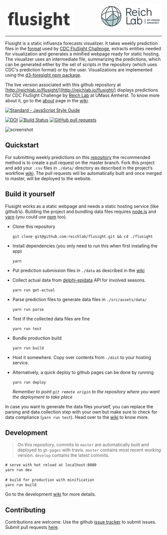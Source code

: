 <img src="./reichlab-multiline.png" align="right">

![icon](./icon.png)

---

Flusight is a static influenza forecasts visualizer. It takes weekly prediction
files in the
[format]((https://github.com/cdcepi/FluSight-forecasts/blob/master/2016-2017_submission_template.csv))
used by [CDC FluSight Challenge](https://predict.phiresearchlab.org/), extracts
entities needed for visualization and generates a minified webpage ready for
static hosting. The visualizer uses an intermediate file, summarizing the
predictions, which can be generated either by the set of scripts in the
repository (which uses CDC's prediction format) or by the user. Visualizations
are implemented using the [d3-foresight npm package](https://www.npmjs.com/package/d3-foresight).

The live version associated with this github
repository
at [http://reichlab.io/flusight/](http://reichlab.io/flusight/)
displays predictions for CDC FluSight Challenge
by [Reich Lab](http://reichlab.io/) at UMass Amherst. To know more about it, go to the [about](https://github.com/reichlab/flusight/wiki/About) page in the [wiki](https://github.com/reichlab/flusight/wiki).

[![Standard - JavaScript Style Guide](https://cdn.rawgit.com/feross/standard/master/badge.svg)](https://github.com/feross/standard)

[![DOI](https://zenodo.org/badge/69420249.svg)](https://zenodo.org/badge/latestdoi/69420249)
[![Build Status](https://travis-ci.org/reichlab/flusight.svg?branch=master)](https://travis-ci.org/reichlab/flusight)
[![GitHub pull requests](https://img.shields.io/github/issues-pr/reichlab/flusight.svg)](https://github.com/reichlab/flusight/pulls)

![screenshot](screenframe.png)

## Quickstart

For submitting weekly predictions on
this [repository](https://github.com/reichlab/flusight) the recommended method
is to create a pull request on the master branch. Fork this project and add your
`.csv` files in `./data/` directory as described in the project’s
workflow [wiki](https://github.com/reichlab/flusight/wiki/Workflow). The pull
requests will be automatically built and once merged to master, will be deployed
to the website.

## Build it yourself

Flusight works as a static webpage and needs a static hosting service (like
github’s). Building the project and bundling data files
requires [node.js](https://nodejs.org/en/download/)
and [yarn](https://yarnpkg.com/en/docs/install) (you could
use [npm](https://www.npmjs.com/) too).

+ Clone this repository

  `git clone git@github.com:reichlab/flusight.git && cd ./flusight`

+ Install dependencies (you only need to run this when first installing the app)

  `yarn`
  
+ Put prediction submission files in `./data` as described in
  the [wiki](https://github.com/reichlab/flusight/wiki/Workflow)

+ Collect actual data from
  [delphi-epidata](https://github.com/cmu-delphi/delphi-epidata) API for
  involved seasons.

  `yarn run get-actual`

+ Parse prediction files to generate data files in `./src/assets/data/`

  `yarn run parse`
  
+ Test if the collected data files are fine

  `yarn run test`
  
+ Bundle production build

  `yarn run build`

+ Host it somewhere. Copy over contents from `./dist` to your hosting service.

+ Alternatively, a quick deploy to github pages can be done by running
  
  `yarn run deploy`
  
  *Remember to point `git remote origin` to the repository where you want the
  deployment to take place*
  
  
In case you want to generate the data files yourself, you can replace the
parsing and data collection step with your own but make sure to check for data
compliance (`yarn run test`). Head over to the
[wiki](https://github.com/reichlab/flusight/wiki) to know more.

## Development

> On this repository, commits to `master` are automatically built and deployed
> to `gh-pages` with travis. `master` contains most recent *working* version.
> `develop` contains the latest commits.

``` shell
# serve with hot reload at localhost:8080
yarn run dev

# build for production with minification
yarn run build
```

Go to the
development [wiki](https://github.com/reichlab/flusight/wiki/Development) for
more details.

## Contributing

Contributions are welcome. Use
the github [issue tracker](https://github.com/reichlab/flusight/issues) to
submit issues. Submit pull
requests [here](https://github.com/reichlab/flusight/pulls).

